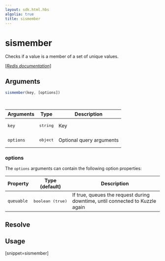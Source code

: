 ```yaml
---
layout: sdk.html.hbs
algolia: true
title: sismember
---
```


# sismember


Checks if a value is a member of a set of unique values.

[[_Redis documentation_]](https://redis.io/commands/sismember)

## Arguments

```js
sismember(key, [options])

```

<br/>

| Arguments    | Type    | Description |
|--------------|---------|-------------|
| `key` | <pre>string</pre> | Key |
| ``options`` | <pre>object</pre> | Optional query arguments |

### options

The `options` arguments can contain the following option properties:

| Property   | Type (default)   | Description                       |
| ---------- | ------- | --------------------------------- |
| `queuable` | <pre>boolean (true)</pre> | If true, queues the request during downtime, until connected to Kuzzle again |

## Resolve

## Usage

[snippet=sismember]
